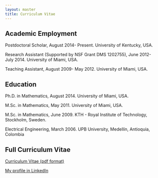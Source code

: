 ```yaml
---
layout: master
title: Curriculum Vitae
---
```


<h2>Academic Employment</h2>

<p>Postdoctoral Scholar, August 2014- Present. University of Kentucky, USA. </p>

<p>Research Assistant (Supported by NSF Grant DMS 1202755), June 2012- July 2014. University of Miami, USA. </p>

<p>Teaching Assistant, August 2009- May 2012. University of Miami, USA. </p>

<h2>Education</h2>
						
<p>Ph.D. in Mathematics, August 2014. University of Miami, USA. </p>

<p>M.Sc. in Mathematics, May 2011. University of Miami, USA. </p>

<p>M.Sc. in Mathematics, June 2009. KTH - Royal Institute of Technology, Stockholm, Sweden.</p>

<p>Electrical Engineering, March 2006. UPB University, Medell&iacute;n, Antioquia, Colombia</p>

<h2>Full Curriculum Vitae</h2>

<p><a href="personal/curriculum_vitae.pdf">Curriculum Vitae (pdf format)</a></p>
 
<p><a href="http://www.linkedin.com/in/rafaeldleon">My profile in LinkedIn</a></p>


